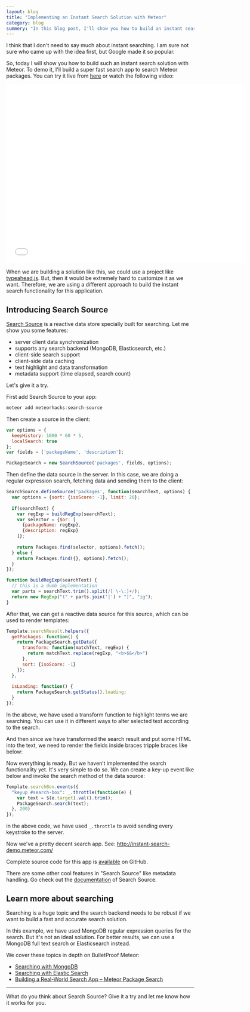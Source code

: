 ```yaml
---
layout: blog
title: "Implementing an Instant Search Solution with Meteor"
category: blog
summery: "In this blog post, I'll show you how to build an instant search solution for your Meteor app very easily."
---
```


I think that I don't need to say much about instant searching. I am sure not sure who came up with the idea first, but Google made it so popular. 

So, today I will show you how to build such an instant search solution with Meteor. To demo it, I'll build a super fast search app to search Meteor packages. You can try it live from [here](http://instant-search-demo.meteor.com/) or watch the following video: 

<iframe width="640" height="480" src="//www.youtube.com/embed/dXm2pf-9UZk" frameborder="0" allowfullscreen="1">
</iframe>

When we are building a solution like this, we could use a project like [typeahead.js](https://twitter.github.io/typeahead.js/). But, then it would be extremely hard to customize it as we want. Therefore, we are using a different approach to build the instant search functionality for this application. 

## Introducing Search Source

[Search Source](https://github.com/meteorhacks/search-source) is a reactive data store specially built for searching. Let me show you some features:

* server client data synchronization
* supports any search backend (MongoDB, Elasticsearch, etc.)
* client-side search support
* client-side data caching 
* text highlight and data transformation
* metadata support (time elapsed, search count)

Let's give it a try. 

First add Search Source to your app: 

~~~js
meteor add meteorhacks:search-source
~~~

Then create a source in the client:

~~~js
var options = {
  keepHistory: 1000 * 60 * 5,
  localSearch: true
};
var fields = ['packageName', 'description'];

PackageSearch = new SearchSource('packages', fields, options);
~~~

Then define the data source in the server. In this case, we are doing a regular expression search, fetching data and sending them to the client: 

~~~js
SearchSource.defineSource('packages', function(searchText, options) {
  var options = {sort: {isoScore: -1}, limit: 20};
  
  if(searchText) {
    var regExp = buildRegExp(searchText);
    var selector = {$or: [
      {packageName: regExp},
      {description: regExp}
    ]};
    
    return Packages.find(selector, options).fetch();
  } else {
    return Packages.find({}, options).fetch();
  }
});

function buildRegExp(searchText) {
  // this is a dumb implementation
  var parts = searchText.trim().split(/[ \-\:]+/);
  return new RegExp("(" + parts.join('|') + ")", "ig");
}
~~~

After that, we can get a reactive data source for this source, which can be used to render templates:

~~~js
Template.searchResult.helpers({
  getPackages: function() {
    return PackageSearch.getData({
      transform: function(matchText, regExp) {
        return matchText.replace(regExp, "<b>$&</b>")
      },
      sort: {isoScore: -1}
    });
  },
  
  isLoading: function() {
    return PackageSearch.getStatus().loading;
  }
});
~~~

In the above, we have used a transform function to highlight terms we are searching. You can use it in different ways to alter selected text according to the search.

And then since we have transformed the search result and put some HTML into the text, we need to render the fields inside braces tripple braces like below:

<script src="https://gist.github.com/arunoda/c5a269e53e0382fc2db3.js">
</script>

Now everything is ready. But we haven’t implemented the search functionality yet. It's very simple to do so. We can create a key-up event like below and invoke the search method of the data source: 

~~~js
Template.searchBox.events({
  "keyup #search-box": _.throttle(function(e) {
    var text = $(e.target).val().trim();
    PackageSearch.search(text);
  }, 200)
});
~~~

in the above code, we have used `_.throttle` to avoid sending every keystroke to the server. 

Now we've a pretty decent search app. See: <http://instant-search-demo.meteor.com/>

Complete source code for this app is [available](https://github.com/meteorhacks-samples/meteor-instant-search-demo) on GitHub.

There are some other cool features in "Search Source" like metadata handling. Go check out the [documentation](https://github.com/meteorhacks/search-source) of Search Source.

## Learn more about searching 

Searching is a huge topic and the search backend needs to be robust if we want to build a fast and accurate search solution. 

In this example, we have used MongoDB regular expression queries for the search. But it's not an ideal solution. For better results, we can use a MongoDB full text search or Elasticsearch instead. 

We cover these topics in depth on BulletProof Meteor:

* [Searching with MongoDB](https://bulletproofmeteor.com/database-modeling/searching-with-mongodb)
* [Searching with Elastic Search](https://bulletproofmeteor.com/database-modeling/searching-with-elastic-search)
* [Building a Real-World Search App – Meteor Package Search](https://bulletproofmeteor.com/database-modeling/building-a-real-world-search-app-meteor-package-search)

----

What do you think about Search Source? Give it a try and let me know how it works for you. 